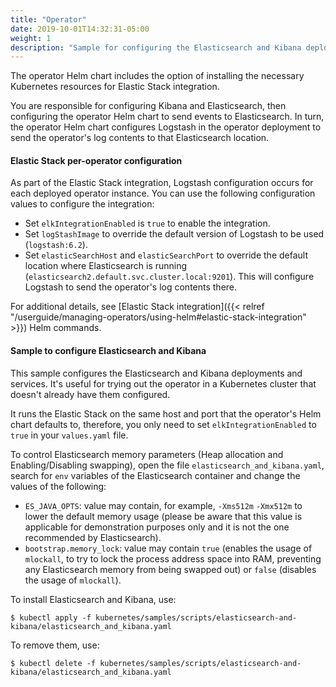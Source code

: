 ```yaml
---
title: "Operator"
date: 2019-10-01T14:32:31-05:00
weight: 1
description: "Sample for configuring the Elasticsearch and Kibana deployments and services for the operator's logs."
---
```


The operator Helm chart includes the option of installing the necessary Kubernetes resources for Elastic Stack integration.

You are responsible for configuring Kibana and Elasticsearch, then configuring the operator Helm chart to send events to Elasticsearch. In turn, the operator Helm chart configures Logstash in the operator deployment to send the operator's log contents to that Elasticsearch location.

#### Elastic Stack per-operator configuration

As part of the Elastic Stack integration, Logstash configuration occurs for each deployed operator instance.  You can use the following configuration values to configure the integration:

* Set `elkIntegrationEnabled` is `true` to enable the integration.
* Set `logStashImage` to override the default version of Logstash to be used (`logstash:6.2`).
* Set `elasticSearchHost` and `elasticSearchPort` to override the default location where Elasticsearch is running (`elasticsearch2.default.svc.cluster.local:9201`). This will configure Logstash to send the operator's log contents there.

For additional details, see [Elastic Stack integration]({{< relref "/userguide/managing-operators/using-helm#elastic-stack-integration" >}}) Helm commands.

#### Sample to configure Elasticsearch and Kibana

This sample configures the Elasticsearch and Kibana deployments and services.
It's useful for trying out the operator in a Kubernetes cluster that doesn't already
have them configured.

It runs the Elastic Stack on the same host and port that the operator's Helm chart defaults
to, therefore, you only need to set `elkIntegrationEnabled` to `true` in your
`values.yaml` file.

To control Elasticsearch memory parameters (Heap allocation and Enabling/Disabling swapping), open the file `elasticsearch_and_kibana.yaml`, search for `env` variables of the Elasticsearch container and change the values of the following:

* `ES_JAVA_OPTS`: value may contain, for example, `-Xms512m` `-Xmx512m` to lower the default memory usage (please be aware that this value is applicable for demonstration purposes only and it is not the one recommended by Elasticsearch).
* `bootstrap.memory_lock`: value may contain `true` (enables the usage of `mlockall`, to try to lock the process address space into RAM, preventing any Elasticsearch memory from being swapped out) or `false` (disables the usage of `mlockall`).

To install Elasticsearch and Kibana, use:
```shell
$ kubectl apply -f kubernetes/samples/scripts/elasticsearch-and-kibana/elasticsearch_and_kibana.yaml
```

To remove them, use:
```shell
$ kubectl delete -f kubernetes/samples/scripts/elasticsearch-and-kibana/elasticsearch_and_kibana.yaml
```
